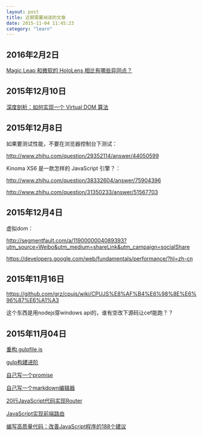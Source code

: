 ```yaml
---
layout: post
title: 近期需要阅读的文章
date: 2015-11-04 11:45:23
category: "learn"
---
```


## 2016年2月2日

[Magic Leap 和微软的 HoloLens 相比有哪些异同点？](https://www.zhihu.com/question/36921637)

## 2015年12月10日

[深度剖析：如何实现一个 Virtual DOM 算法](http://web.jobbole.com/84408/)

## 2015年12月8日

如果要测试性能，不要在浏览器控制台下测试：

http://www.zhihu.com/question/29352114/answer/44050599

Kinoma XS6 是一款怎样的 JavaScript 引擎？：

http://www.zhihu.com/question/38332604/answer/75904396


http://www.zhihu.com/question/31350233/answer/51567703


## 2015年12月4日

虚拟dom：

http://segmentfault.com/a/1190000004089393?utm_source=Weibo&utm_medium=shareLink&utm_campaign=socialShare

https://developers.google.com/web/fundamentals/performance/?hl=zh-cn

## 2015年11月16日

https://github.com/grz/cpujs/wiki/CPUJS%E8%AF%B4%E6%98%8E%E6%96%87%E6%A1%A3

这个东西是用nodejs穿windows api的，谁有空改下源码让cef能跑？？

## 2015年11月04日

[重构 gulpfile.js](http://segmentfault.com/a/1190000002880177)

[gulp构建进阶](http://www.html-js.com/article/The-end-of-construction-of-advanced-workflow-gulp)

[自己写一个promise](http://www.html-js.com/article/Buildyourownpromise-blog-build-their-own-promise%203235)

[自己写一个markdown编辑器](http://www.cnblogs.com/honghongming/)

[20行JavaScript代码实现Router](http://zhuxinyong.com/2014/12/05/20%E8%A1%8CJavaScript%E4%BB%A3%E7%A0%81%E5%AE%9E%E7%8E%B0Router/)

[JavaScript实现前端路由](http://www.w3cfuns.com/blog-5440229-5406799.html)

[编写高质量代码：改善JavaScript程序的188个建议](http://book.2cto.com/201211/9239.html) 